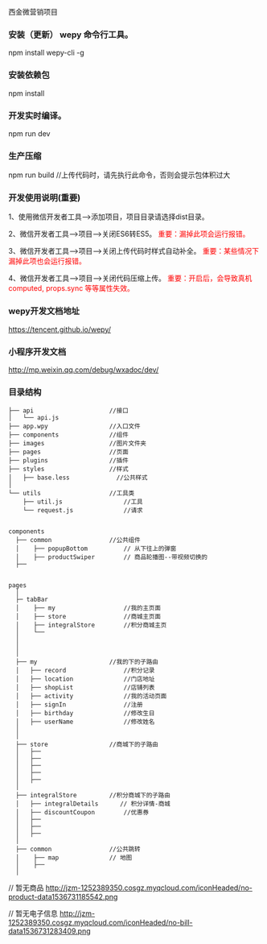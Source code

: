 
西金微营销项目

### 安装（更新） wepy 命令行工具。
  npm install wepy-cli -g

### 安装依赖包
  npm install

### 开发实时编译。
  npm run dev

### 生产压缩
  npm run build //上传代码时，请先执行此命令，否则会提示包体积过大


### 开发使用说明(重要)

1、使用微信开发者工具-->添加项目，项目目录请选择dist目录。

2、微信开发者工具-->项目-->关闭ES6转ES5。 <font color=red>重要：漏掉此项会运行报错。</font> 

3、微信开发者工具-->项目-->关闭上传代码时样式自动补全。  <font color=red>重要：某些情况下漏掉此项也会运行报错。</font> 

4、微信开发者工具-->项目-->关闭代码压缩上传。  <font color=red>重要：开启后，会导致真机computed, props.sync 等等属性失效。</font> 



### wepy开发文档地址
  https://tencent.github.io/wepy/

### 小程序开发文档
  http://mp.weixin.qq.com/debug/wxadoc/dev/
  
### 目录结构

    ├── api                     //接口
    │   └── api.js              
    ├── app.wpy                 //入口文件
    ├── components              //组件
    ├── images                  //图片文件夹
    ├── pages                   //页面
    ├── plugins                 //插件
    ├── styles                  //样式
    │   ├── base.less             //公共样式
    │
    └── utils                   //工具类
        ├── util.js                 //工具
        └── request.js              //请求


    components
      ├── common                //公共组件
      │    ├── popupBottom          // 从下往上的弹窗
      │    ├── productSwiper        // 商品轮播图--带视频切换的
      ├──   


    pages
      │
      ├─ tabBar
      │    ├── my                   //我的主页面
      │    ├── store                //商城主页面
      │    ├── integralStore        //积分商城主页
      │    └── 
      │
      │
      │
      ├── my                    //我的下的子路由
      │   ├── record                //积分记录
      │   ├── location              //门店地址
      │   ├── shopList              //店铺列表
      │   ├── activity              //我的活动页面
      │   ├── signIn                //注册
      │   ├── birthday              //修改生日
      │   ├── userName              //修改姓名
      │
      │ 
      ├── store                 //商城下的子路由
      │   ├── 
      │   ├── 
      │   ├── 
      │   ├── 
      │   ├── 
      │
      ├── integralStore         //积分商城下的子路由
      │   ├── integralDetails      // 积分详情-商城
      │   ├── discountCoupon        //优惠券
      │   ├── 
      │   ├── 
      │   ├── 
      │
      ├── common                //公共跳转
      │    ├── map              // 地图
      │    ├── 
      │



// 暂无商品
http://jzm-1252389350.cosgz.myqcloud.com/iconHeaded/no-product-data1536731185542.png

// 暂无电子信息
http://jzm-1252389350.cosgz.myqcloud.com/iconHeaded/no-bill-data1536731283409.png